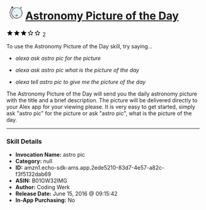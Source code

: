 # &nbsp;<img src="skill_icon" alt="Astronomy Picture of the Day icon" width="36"> [Astronomy Picture of the Day](http://alexa.amazon.com/#skills/amzn1.echo-sdk-ams.app.2ede5210-83d7-4e57-a82c-f3f5132dab69)
![3 stars](../../images/ic_star_black_18dp_1x.png)![3 stars](../../images/ic_star_black_18dp_1x.png)![3 stars](../../images/ic_star_black_18dp_1x.png)![3 stars](../../images/ic_star_border_black_18dp_1x.png)![3 stars](../../images/ic_star_border_black_18dp_1x.png) 2

To use the Astronomy Picture of the Day skill, try saying...

* *alexa ask astro pic for the picture*

* *alexa ask astro pic what is the picture of the day*

* *alexa tell astro pic to give me the picture of the day*

The Astronomy Picture of the Day will send you the daily astronomy picture with the title and a brief description. The picture will be delivered directly to your Alex app for your viewing please. It is very easy to get started, simply ask "astro pic" for the picture or ask "astro pic", what is the picture of the day.

***

### Skill Details

* **Invocation Name:** astro pic
* **Category:** null
* **ID:** amzn1.echo-sdk-ams.app.2ede5210-83d7-4e57-a82c-f3f5132dab69
* **ASIN:** B01GW32IMG
* **Author:** Coding Werk
* **Release Date:** June 15, 2016 @ 09:15:42
* **In-App Purchasing:** No
